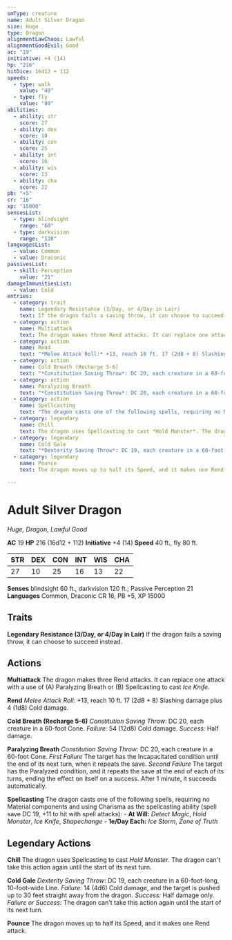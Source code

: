 ```yaml
---
smType: creature
name: Adult Silver Dragon
size: Huge
type: Dragon
alignmentLawChaos: Lawful
alignmentGoodEvil: Good
ac: "19"
initiative: +4 (14)
hp: "216"
hitDice: 16d12 + 112
speeds:
  - type: walk
    value: "40"
  - type: fly
    value: "80"
abilities:
  - ability: str
    score: 27
  - ability: dex
    score: 10
  - ability: con
    score: 25
  - ability: int
    score: 16
  - ability: wis
    score: 13
  - ability: cha
    score: 22
pb: "+5"
cr: "16"
xp: "15000"
sensesList:
  - type: blindsight
    range: "60"
  - type: darkvision
    range: "120"
languagesList:
  - value: Common
  - value: Draconic
passivesList:
  - skill: Perception
    value: "21"
damageImmunitiesList:
  - value: Cold
entries:
  - category: trait
    name: Legendary Resistance (3/Day, or 4/Day in Lair)
    text: If the dragon fails a saving throw, it can choose to succeed instead.
  - category: action
    name: Multiattack
    text: The dragon makes three Rend attacks. It can replace one attack with a use of (A) Paralyzing Breath or (B) Spellcasting to cast *Ice Knife*.
  - category: action
    name: Rend
    text: "*Melee Attack Roll:* +13, reach 10 ft. 17 (2d8 + 8) Slashing damage plus 4 (1d8) Cold damage."
  - category: action
    name: Cold Breath (Recharge 5-6)
    text: "*Constitution Saving Throw*: DC 20, each creature in a 60-foot Cone. *Failure:*  54 (12d8) Cold damage. *Success:*  Half damage."
  - category: action
    name: Paralyzing Breath
    text: "*Constitution Saving Throw*: DC 20, each creature in a 60-foot Cone. *First Failure* The target has the Incapacitated condition until the end of its next turn, when it repeats the save. *Second Failure* The target has the Paralyzed condition, and it repeats the save at the end of each of its turns, ending the effect on itself on a success. After 1 minute, it succeeds automatically."
  - category: action
    name: Spellcasting
    text: "The dragon casts one of the following spells, requiring no Material components and using Charisma as the spellcasting ability (spell save DC 19, +11 to hit with spell attacks): - **At Will:** *Detect Magic*, *Hold Monster*, *Ice Knife*, *Shapechange* - **1e/Day Each:** *Ice Storm*, *Zone of Truth*"
  - category: legendary
    name: Chill
    text: The dragon uses Spellcasting to cast *Hold Monster*. The dragon can't take this action again until the start of its next turn.
  - category: legendary
    name: Cold Gale
    text: "*Dexterity Saving Throw*: DC 19, each creature in a 60-foot-long, 10-foot-wide Line. *Failure:*  14 (4d6) Cold damage, and the target is pushed up to 30 feet straight away from the dragon. *Success:*  Half damage only. *Failure or Success*:  The dragon can't take this action again until the start of its next turn."
  - category: legendary
    name: Pounce
    text: The dragon moves up to half its Speed, and it makes one Rend attack.

---
```


# Adult Silver Dragon
*Huge, Dragon, Lawful Good*

**AC** 19
**HP** 216 (16d12 + 112)
**Initiative** +4 (14)
**Speed** 40 ft., fly 80 ft.

| STR | DEX | CON | INT | WIS | CHA |
| --- | --- | --- | --- | --- | --- |
| 27 | 10 | 25 | 16 | 13 | 22 |

**Senses** blindsight 60 ft., darkvision 120 ft.; Passive Perception 21
**Languages** Common, Draconic
CR 16, PB +5, XP 15000

## Traits

**Legendary Resistance (3/Day, or 4/Day in Lair)**
If the dragon fails a saving throw, it can choose to succeed instead.

## Actions

**Multiattack**
The dragon makes three Rend attacks. It can replace one attack with a use of (A) Paralyzing Breath or (B) Spellcasting to cast *Ice Knife*.

**Rend**
*Melee Attack Roll:* +13, reach 10 ft. 17 (2d8 + 8) Slashing damage plus 4 (1d8) Cold damage.

**Cold Breath (Recharge 5-6)**
*Constitution Saving Throw*: DC 20, each creature in a 60-foot Cone. *Failure:*  54 (12d8) Cold damage. *Success:*  Half damage.

**Paralyzing Breath**
*Constitution Saving Throw*: DC 20, each creature in a 60-foot Cone. *First Failure* The target has the Incapacitated condition until the end of its next turn, when it repeats the save. *Second Failure* The target has the Paralyzed condition, and it repeats the save at the end of each of its turns, ending the effect on itself on a success. After 1 minute, it succeeds automatically.

**Spellcasting**
The dragon casts one of the following spells, requiring no Material components and using Charisma as the spellcasting ability (spell save DC 19, +11 to hit with spell attacks): - **At Will:** *Detect Magic*, *Hold Monster*, *Ice Knife*, *Shapechange* - **1e/Day Each:** *Ice Storm*, *Zone of Truth*

## Legendary Actions

**Chill**
The dragon uses Spellcasting to cast *Hold Monster*. The dragon can't take this action again until the start of its next turn.

**Cold Gale**
*Dexterity Saving Throw*: DC 19, each creature in a 60-foot-long, 10-foot-wide Line. *Failure:*  14 (4d6) Cold damage, and the target is pushed up to 30 feet straight away from the dragon. *Success:*  Half damage only. *Failure or Success*:  The dragon can't take this action again until the start of its next turn.

**Pounce**
The dragon moves up to half its Speed, and it makes one Rend attack.
